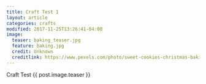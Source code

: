 ```yaml
---
title: Craft Test 1
layout: article
categories: crafts
modified: 2017-11-25T13:26:41-04:00
image:
  teaser: baking_teaser.jpg
  feature: baking.jpg
  credit: Unknown
  creditlink: https://www.pexels.com/photo/sweet-cookies-christmas-baking-12190/
---
```

Craft Test
{{ post.image.teaser }}
